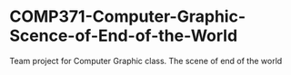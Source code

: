 # COMP371-Computer-Graphic-Scence-of-End-of-the-World
Team project for Computer Graphic class. The scene of end of the world
